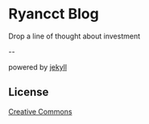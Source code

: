 # Ryancct Blog

Drop a line of thought about investment

--

powered by [jekyll](http://jekyllbootstrap.com/lessons/jekyll-introduction.html)

## License

[Creative Commons](http://creativecommons.org/licenses/by-nc-sa/3.0/)
